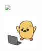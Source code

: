 ![](https://visitor-badge.laobi.icu/badge?page_id=MaduSilva)

<img src="https://github.com/MaduSilva/MaduSilva/blob/master/pato.png" alt="png" width="100px">


